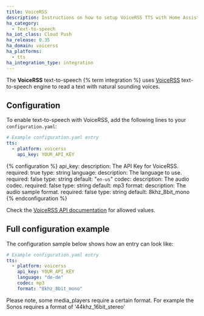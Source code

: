 ```yaml
---
title: VoiceRSS
description: Instructions on how to setup VoiceRSS TTS with Home Assistant.
ha_category:
  - Text-to-speech
ha_iot_class: Cloud Push
ha_release: 0.35
ha_domain: voicerss
ha_platforms:
  - tts
ha_integration_type: integration
---
```


The **VoiceRSS** text-to-speech {% term integration %} uses [VoiceRSS](http://www.voicerss.org/) text-to-speech engine to read a text with natural sounding voices.

## Configuration

To enable text-to-speech with VoiceRSS, add the following lines to your `configuration.yaml`:

```yaml
# Example configuration.yaml entry
tts:
  - platform: voicerss
    api_key: YOUR_API_KEY
```

{% configuration %}
api_key:
  description: The API Key for VoiceRSS.
  required: true
  type: string
language:
  description: The language to use.
  required: false
  type: string
  default: "`en-us`"
codec:
  description: The audio codec.
  required: false
  type: string
  default: mp3
format:
  description: The audio sample format.
  required: false
  type: string
  default: 8khz_8bit_mono
{% endconfiguration %}

Check the [VoiceRSS API documentation](http://www.voicerss.org/api/) for allowed values.

## Full configuration example

The configuration sample below shows how an entry can look like:

```yaml
# Example configuration.yaml entry
tts:
  - platform: voicerss
    api_key: YOUR_API_KEY
    language: "de-de"
    codec: mp3
    format: "8khz_8bit_mono"
```

Please note, some media_players require a certain format. For example the Sonos requires a format of '44khz_16bit_stereo'
